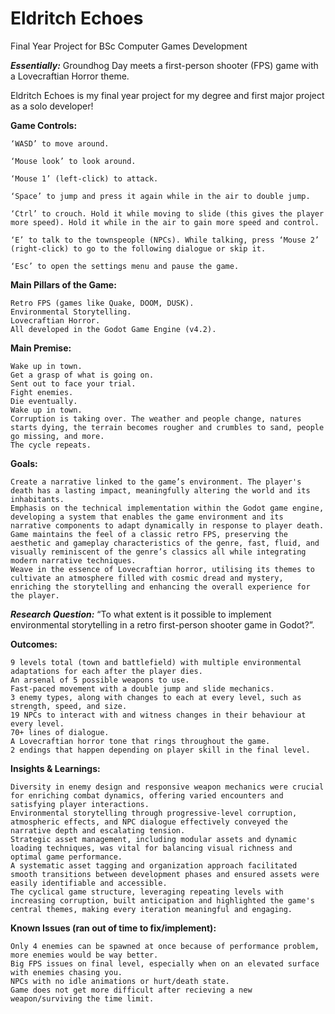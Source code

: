 # Eldritch Echoes
 Final Year Project for BSc Computer Games Development
 
 ***Essentially:*** Groundhog Day meets a first-person shooter (FPS) game with a Lovecraftian Horror theme.

 Eldritch Echoes is my final year project for my degree and first major project as a solo developer!

**Game Controls:**

    ‘WASD’ to move around.

    ‘Mouse look’ to look around.

    ‘Mouse 1’ (left-click) to attack.

    ‘Space’ to jump and press it again while in the air to double jump.

    ‘Ctrl’ to crouch. Hold it while moving to slide (this gives the player more speed). Hold it while in the air to gain more speed and control.

    ‘E’ to talk to the townspeople (NPCs). While talking, press ‘Mouse 2’ (right-click) to go to the following dialogue or skip it.

    ‘Esc’ to open the settings menu and pause the game.


 **Main Pillars of the Game:**

    Retro FPS (games like Quake, DOOM, DUSK).
    Environmental Storytelling.
    Lovecraftian Horror.
    All developed in the Godot Game Engine (v4.2).

 **Main Premise:**

    Wake up in town.
    Get a grasp of what is going on.
    Sent out to face your trial.
    Fight enemies.
    Die eventually.
    Wake up in town.
    Corruption is taking over. The weather and people change, natures starts dying, the terrain becomes rougher and crumbles to sand, people go missing, and more.
    The cycle repeats.

 **Goals:**

    Create a narrative linked to the game’s environment. The player's death has a lasting impact, meaningfully altering the world and its inhabitants. 
    Emphasis on the technical implementation within the Godot game engine, developing a system that enables the game environment and its narrative components to adapt dynamically in response to player death.
    Game maintains the feel of a classic retro FPS, preserving the aesthetic and gameplay characteristics of the genre, fast, fluid, and visually reminiscent of the genre’s classics all while integrating modern narrative techniques. 
    Weave in the essence of Lovecraftian horror, utilising its themes to cultivate an atmosphere filled with cosmic dread and mystery, enriching the storytelling and enhancing the overall experience for the player.

***Research Question:*** “To what extent is it possible to implement environmental storytelling in a retro first-person shooter game in Godot?”.

 **Outcomes:**

    9 levels total (town and battlefield) with multiple environmental adaptations for each after the player dies.
    An arsenal of 5 possible weapons to use.
    Fast-paced movement with a double jump and slide mechanics.
    3 enemy types, along with changes to each at every level, such as strength, speed, and size.
    19 NPCs to interact with and witness changes in their behaviour at every level.
    70+ lines of dialogue.
    A Lovecraftian horror tone that rings throughout the game.
    2 endings that happen depending on player skill in the final level. 

 **Insights & Learnings:**

    Diversity in enemy design and responsive weapon mechanics were crucial for enriching combat dynamics, offering varied encounters and satisfying player interactions.
    Environmental storytelling through progressive-level corruption, atmospheric effects, and NPC dialogue effectively conveyed the narrative depth and escalating tension.
    Strategic asset management, including modular assets and dynamic loading techniques, was vital for balancing visual richness and optimal game performance.
    A systematic asset tagging and organization approach facilitated smooth transitions between development phases and ensured assets were easily identifiable and accessible.
    The cyclical game structure, leveraging repeating levels with increasing corruption, built anticipation and highlighted the game's central themes, making every iteration meaningful and engaging.

 **Known Issues (ran out of time to fix/implement):**

    Only 4 enemies can be spawned at once because of performance problem, more enemies would be way better.
    Big FPS issues on final level, especially when on an elevated surface with enemies chasing you.
    NPCs with no idle animations or hurt/death state.
    Game does not get more difficult after recieving a new weapon/surviving the time limit.

